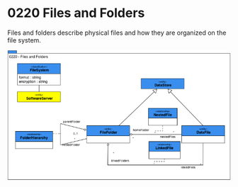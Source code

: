 <!-- SPDX-License-Identifier: CC-BY-4.0 -->
<!-- Copyright Contributors to the ODPi Egeria project. -->

# 0220 Files and Folders

Files and folders describe physical files and how they are organized on the file system.

![UML](0220-Files-and-Folders.png)